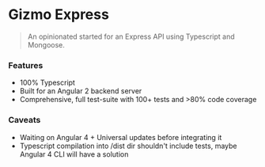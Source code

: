 # Gizmo Express

> An opinionated started for an Express API using Typescript and Mongoose.

### Features
* 100% Typescript
* Built for an Angular 2 backend server
* Comprehensive, full test-suite with 100+ tests and >80% code coverage

### Caveats
* Waiting on Angular 4 + Universal updates before integrating it
* Typescript compilation into /dist dir shouldn't include tests, maybe Angular 4 CLI will have a solution
